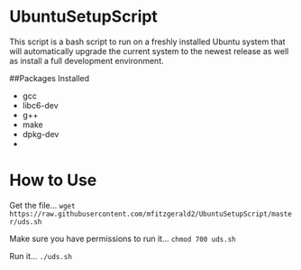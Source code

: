 # UbuntuSetupScript
This script is a bash script to run on a freshly installed Ubuntu system that will automatically upgrade the current system to the newest release as well as install a full development environment. 

##Packages Installed
- gcc 
- libc6-dev
- g++
- make
- dpkg-dev
- 

# How to Use
Get the file...
`wget https://raw.githubusercontent.com/mfitzgerald2/UbuntuSetupScript/master/uds.sh`

Make sure you have permissions to run it... 
`chmod 700 uds.sh`

Run it...
`./uds.sh`